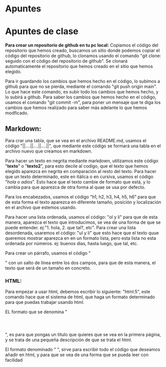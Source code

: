 # Apuntes
<h1>Apuntes de clase</h1>

<strong>Para crear un repositorio de github en tu pc local:</strong>
Copiamos el código del repositorio que hemos creado,
buscamos un sitio donde podemos copiar el código del repositorio de github,
lo clonamos usando el comando "git clone: seguido con el código del repositorio de github".
Se clonará automaticamente el repositorio que hemos creado en el sitio que hemos elegido.

Para ir guardando los cambios que hemos hecho en el código, lo subimos a github para que no se pierda,
mediante el comando "git push origin main". Lo que hace este comando, es subir todo los cambios que hemos hecho,
y lo subirá a github. Para saber los cambios que hemos hecho en el código, usamos el comando "git commit -m", 
para poner un mensaje que te diga los cambios que hemos realizado para saber más adelante lo que hemos modficado.

<h2>Markdown:</h2>
Para crar una tabla, que se vea en el archivo README.md, usamos el código "||....||....||....||",
que mediante este código se formará una tabla en el archivo nuevo que creamos en markdown.

Para hacer un texto en negrita mediante markdown, utilizamos este código "**texto**" o "__texto2__", para esto decile al codigo,
que el texto que hemos elegido aparezca en negrita en comparación al resto del texto. Para hacer que un texto determinado,
este en itálica o en cursiva, usamos el código "*hola* o _adios_". Esto hace que el texto cambie de formato que está,
y lo cambia para que aparezca de otra forma al quae se usa por defecto.

Para los encabezados, usamos el código "h1, h2, h3, h4, h5, h6" para que de esta forma el texto aparezca en diferente tamaño,
posición y localización en el archivo que estemos usando.

Para hacer una lista ordenada, usamos el código: "ol y li" para que de esta manera, aparezca el texto que introducimos,
se vea de una forma de que se puede entender. ej:"1. hola, 2. que tal?, etc". Para crear una lista desordenada,
usaremos el código: "ul y li" que esto hace que el texto quue queremos mostrar aparezca en en un formato lista,
pero esta lista no esta ordenada por números. ej: buenos dias, hasta luego, que tal, etc.

Para crear un párrafo, usamos el código "<p> </p>" con un salto de línea entre los dos campos, para que de esta manera,
el texto que será de un tamaño en concreto.

<h3>HTML:</h3>
Para empezar a usar html, debemos escribir lo siguiente: "html:5", este comando hace que el sistema de html,
que haga un formato determinado para que puedas trabajar usando html.

EL formato que se denomina "<header> </header>", es para que pongas un título que quieres que se vea en la primera página,
y se trata de una pequeña descripción de que se trata el html.

El formato denominado "<body> </body>", sirve para escribir todo el código que deseamos añadir en html,
y para que se vea de una forma que se pueda leer con facilidad
